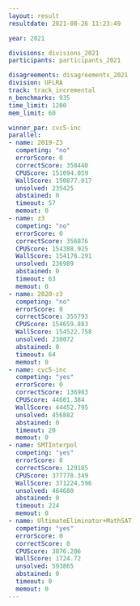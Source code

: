 ```yaml
---
layout: result
resultdate: 2021-08-26 11:23:49

year: 2021

divisions: divisions_2021
participants: participants_2021

disagreements: disagreements_2021
division: UFLRA
track: track_incremental
n_benchmarks: 935
time_limit: 1200
mem_limit: 60

winner_par: cvc5-inc
parallel:
- name: 2019-Z3
  competing: "no"
  errorScore: 0
  correctScore: 358440
  CPUScore: 151094.059
  WallScore: 150877.017
  unsolved: 235425
  abstained: 0
  timeout: 57
  memout: 0
- name: z3
  competing: "no"
  errorScore: 0
  correctScore: 356876
  CPUScore: 154388.925
  WallScore: 154176.291
  unsolved: 236989
  abstained: 0
  timeout: 63
  memout: 0
- name: 2020-z3
  competing: "no"
  errorScore: 0
  correctScore: 355793
  CPUScore: 154659.883
  WallScore: 154522.758
  unsolved: 238072
  abstained: 0
  timeout: 64
  memout: 0
- name: cvc5-inc
  competing: "yes"
  errorScore: 0
  correctScore: 136983
  CPUScore: 44601.384
  WallScore: 44452.795
  unsolved: 456882
  abstained: 0
  timeout: 20
  memout: 0
- name: SMTInterpol
  competing: "yes"
  errorScore: 0
  correctScore: 129185
  CPUScore: 377778.349
  WallScore: 371224.596
  unsolved: 464680
  abstained: 0
  timeout: 224
  memout: 0
- name: UltimateEliminator+MathSAT
  competing: "yes"
  errorScore: 0
  correctScore: 0
  CPUScore: 3876.206
  WallScore: 1724.72
  unsolved: 593865
  abstained: 0
  timeout: 0
  memout: 0
---
```


